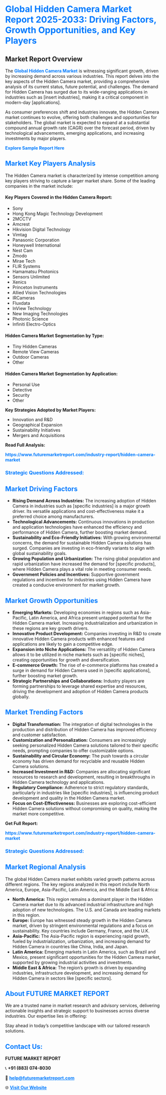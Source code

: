 <h1 style="color: #007BFF;">Global Hidden Camera Market Report 2025-2033: Driving Factors, Growth Opportunities, and Key Players</h1>

<section id="overview">
<h2>Market Report Overview</h2>
<p>The <a href="https://www.futuremarketreport.com/industry-report/hidden-camera-market" style="color: #007BFF; text-decoration: none;"><strong>Global Hidden Camera Market</strong></a> is witnessing significant growth, driven by increasing demand across various industries. This report delves into the key aspects of the Hidden Camera market, providing a comprehensive analysis of its current status, future potential, and challenges. The demand for Hidden Camera has surged due to its wide-ranging applications in industries such as [insert industries], making it a critical component in modern-day [applications].</p>
<p>As consumer preferences shift and industries innovate, the Hidden Camera market continues to evolve, offering both challenges and opportunities for stakeholders. The global market is expected to expand at a substantial compound annual growth rate (CAGR) over the forecast period, driven by technological advancements, emerging applications, and increasing investments by major players.</p>
</section>

<section id="overview">
<p><a href="https://www.futuremarketreport.com/request-sample/reportId=52107" style="color: #007BFF; text-decoration: none;"><strong>Explore Sample Report Here</strong></a></p>
</section>

<section id="key-players">
<h2 style="color: #007BFF;">Market Key Players Analysis</h2>
<p>The Hidden Camera market is characterized by intense competition among key players striving to capture a larger market share. Some of the leading companies in the market include:</p>
<h4>Key Players Covered in the Hidden Camera Report:</h4>
<ul><li>Sony</li><li>Hong Kong Magic Technology Development</li><li>2MCCTV</li><li>Amcrest</li><li>Hikvision Digital Technology</li><li>Vimtag</li><li>Panasonic Corporation</li><li>Honeywell International</li><li>Nest Cam</li><li>Zmodo</li><li>Mirae Tech</li><li>FLIR Systems</li><li>Hamamatsu Photonics</li><li>Sensors Unlimited</li><li>Xenics</li><li>Princeton Instruments</li><li>Allied Vision Technologies</li><li>IRCameras</li><li>Fluxdata</li><li>InView Technology</li><li>New Imaging Technologies</li><li>Photonic Science</li><li>Infiniti Electro-Optics</li></ul>
<h4>Hidden Camera Market Segmentation by Type:</h4>
<ul><li>Tiny Hidden Cameras</li><li>Remote View Cameras</li><li>Outdoor Cameras</li><li>Other</li></ul>

<h4>Hidden Camera Market Segmentation by Application:</h4>
<ul><li>Personal Use</li><li>Detective</li><li>Security</li><li>Other</li></ul>
<p><strong>Key Strategies Adopted by Market Players:</strong></p>
<ul>
<li>Innovation and R&D</li>
<li>Geographical Expansion</li>
<li>Sustainability Initiatives</li>
<li>Mergers and Acquisitions</li>
</ul>
</section>

<section>
<p><strong>Read Full Analysis: </strong></p><a href="https://www.futuremarketreport.com/industry-report/hidden-camera-market" style="color: #007BFF; text-decoration: none;"><strong>https://www.futuremarketreport.com/industry-report/hidden-camera-market</strong></a>
<h3 style="color: #007BFF;">Strategic Questions Addressed:</h3>
</section>

<section id="driving-factors">
<h2 style="color: #007BFF;">Market Driving Factors</h2>
<ul>
<li><strong>Rising Demand Across Industries:</strong> The increasing adoption of Hidden Camera in industries such as [specific industries] is a major growth driver. Its versatile applications and cost-effectiveness make it a preferred choice among manufacturers.</li>
<li><strong>Technological Advancements:</strong> Continuous innovations in production and application technologies have enhanced the efficiency and performance of Hidden Camera, further boosting market demand.</li>
<li><strong>Sustainability and Eco-Friendly Initiatives:</strong> With growing environmental concerns, the demand for sustainable Hidden Camera solutions has surged. Companies are investing in eco-friendly variants to align with global sustainability goals.</li>
<li><strong>Growing Population and Urbanization:</strong> The rising global population and rapid urbanization have increased the demand for [specific products], where Hidden Camera plays a vital role in meeting consumer needs.</li>
<li><strong>Government Policies and Incentives:</strong> Supportive government regulations and incentives for industries using Hidden Camera have created a conducive environment for market growth.</li>
</ul>
</section>

<section id="growth-opportunities">
<h2 style="color: #007BFF;">Market Growth Opportunities</h2>
<ul>
<li><strong>Emerging Markets:</strong> Developing economies in regions such as Asia-Pacific, Latin America, and Africa present untapped potential for the Hidden Camera market. Increasing industrialization and urbanization in these regions are key growth drivers.</li>
<li><strong>Innovative Product Development:</strong> Companies investing in R&D to create innovative Hidden Camera products with enhanced features and applications are likely to gain a competitive edge.</li>
<li><strong>Expansion into Niche Applications:</strong> The versatility of Hidden Camera allows it to be utilized in niche markets such as [specific niches], creating opportunities for growth and diversification.</li>
<li><strong>E-commerce Growth:</strong> The rise of e-commerce platforms has created a surge in demand for Hidden Camera used in [specific applications], further boosting market growth.</li>
<li><strong>Strategic Partnerships and Collaborations:</strong> Industry players are forming partnerships to leverage shared expertise and resources, driving the development and adoption of Hidden Camera products globally.</li>
</ul>
</section>

<section id="trending-factors">
<h2 style="color: #007BFF;">Market Trending Factors</h2>
<ul>
<li><strong>Digital Transformation:</strong> The integration of digital technologies in the production and distribution of Hidden Camera has improved efficiency and customer satisfaction.</li>
<li><strong>Customization and Personalization:</strong> Consumers are increasingly seeking personalized Hidden Camera solutions tailored to their specific needs, prompting companies to offer customizable options.</li>
<li><strong>Sustainability and Circular Economy:</strong> The push towards a circular economy has driven demand for recyclable and reusable Hidden Camera solutions.</li>
<li><strong>Increased Investment in R&D:</strong> Companies are allocating significant resources to research and development, resulting in breakthroughs in Hidden Camera technology and applications.</li>
<li><strong>Regulatory Compliance:</strong> Adherence to strict regulatory standards, particularly in industries like [specific industries], is influencing product development and quality in the Hidden Camera market.</li>
<li><strong>Focus on Cost-Effectiveness:</strong> Businesses are exploring cost-efficient Hidden Camera solutions without compromising on quality, making the market more competitive.</li>
</ul>
</section>

<section>
<p><strong>Get Full Report: </strong></p><a href="https://www.futuremarketreport.com/industry-report/hidden-camera-market" style="color: #007BFF; text-decoration: none;"><strong>https://www.futuremarketreport.com/industry-report/hidden-camera-market</strong></a>
<h3 style="color: #007BFF;">Strategic Questions Addressed:</h3>
</section>


<section id="regional-analysis">
<h2 style="color: #007BFF;">Market Regional Analysis</h2>
<p>The global Hidden Camera market exhibits varied growth patterns across different regions. The key regions analyzed in this report include North America, Europe, Asia-Pacific, Latin America, and the Middle East & Africa:</p>
<ul>
<li><strong>North America:</strong> This region remains a dominant player in the Hidden Camera market due to its advanced industrial infrastructure and high adoption of new technologies. The U.S. and Canada are leading markets in this region.</li>
<li><strong>Europe:</strong> Europe has witnessed steady growth in the Hidden Camera market, driven by stringent environmental regulations and a focus on sustainability. Key countries include Germany, France, and the U.K.</li>
<li><strong>Asia-Pacific:</strong> The Asia-Pacific region is experiencing rapid growth, fueled by industrialization, urbanization, and increasing demand for Hidden Camera in countries like China, India, and Japan.</li>
<li><strong>Latin America:</strong> Emerging markets in Latin America, such as Brazil and Mexico, present significant opportunities for the Hidden Camera market, supported by growing industrial activities and investments.</li>
<li><strong>Middle East & Africa:</strong> The region’s growth is driven by expanding industries, infrastructure development, and increasing demand for Hidden Camera in sectors like [specific sectors].</li>
</ul>
</section>

<footer>
<h2 style="color: #007BFF;">About FUTURE MARKET REPORT</h2>
<p>We are a trusted name in market research and advisory services, delivering actionable insights and strategic support to businesses across diverse industries. Our expertise lies in offering:</p>

<p>Stay ahead in today’s competitive landscape with our tailored research solutions.</p>

<h2 style="color: #007BFF;">Contact Us:</h2>
<p><strong>FUTURE MARKET REPORT</strong></p>
<p>📞 <strong>+91 (883) 074-8030</strong></p>
<p>📧 <strong><a href="mailto:help@futuremarketreport.com" style="color: #007BFF;">help@futuremarketreport.com</a></strong></p>
<p>🌐 <strong><a href="https://www.futuremarketreport.com/" style="color: #007BFF;">Visit Our Website</a></strong></p>
</footer>
